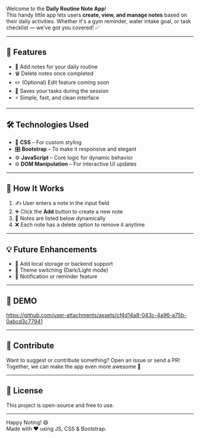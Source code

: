 Welcome to the **Daily Routine Note App**!  
This handy little app lets users **create, view, and manage notes** based on their daily activities. Whether it's a gym reminder, water intake goal, or task checklist — we've got you covered! ✅

---

## 🚀 Features

- 📅 Add notes for your daily routine  
- 🗑️ Delete notes once completed  
- ✏️ (Optional) Edit feature coming soon  
- 💾 Saves your tasks during the session  
- ⚡ Simple, fast, and clean interface

---

## 🛠️ Technologies Used

- 🎨 **CSS** – For custom styling  
- 🎛️ **Bootstrap** – To make it responsive and elegant  
- ⚙️ **JavaScript** – Core logic for dynamic behavior  
- 🌐 **DOM Manipulation** – For interactive UI updates

---

## 👀 How It Works

1. ✍️ User enters a note in the input field  
2. ➕ Click the **Add** button to create a new note  
3. 📃 Notes are listed below dynamically  
4. ❌ Each note has a delete option to remove it anytime

---

## 💡 Future Enhancements

- 🧠 Add local storage or backend support  
- 🎨 Theme switching (Dark/Light mode)  
- 🔔 Notification or reminder feature

---

## 📸 DEMO


https://github.com/user-attachments/assets/cf4d14a8-043c-4a96-a75b-0abcd3c77941




---

## 🙌 Contribute

Want to suggest or contribute something? Open an issue or send a PR!  
Together, we can make the app even more awesome 💪

---

## 📄 License

This project is open-source and free to use.

---

Happy Noting! 😄  
Made with ❤️ using JS, CSS & Bootstrap.
